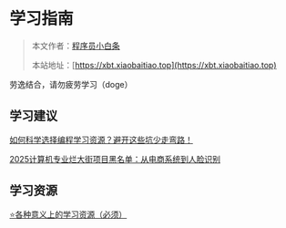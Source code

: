 # 学习指南

> 本文作者：[程序员小白条](https://github.com/luoye6)
>
> 本站地址：[https://xbt.xiaobaitiao.top](https://xbt.xiaobaitiao.top)

劳逸结合，请勿疲劳学习（doge）

## 学习建议

[如何科学选择编程学习资源？避开这些坑少走弯路！](学习建议/如何科学选择编程学习资源？避开这些坑少走弯路！.md)

[2025计算机专业烂大街项目黑名单：从电商系统到人脸识别](学习建议/2025计算机专业烂大街项目黑名单：从电商系统到人脸识别.md)

## 学习资源

[⭐️各种意义上的学习资源（必须）](学习资源/资源)
